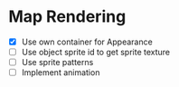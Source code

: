 # Map Rendering

- [x] Use own container for Appearance
- [ ] Use object sprite id to get sprite texture
- [ ] Use sprite patterns
- [ ] Implement animation
